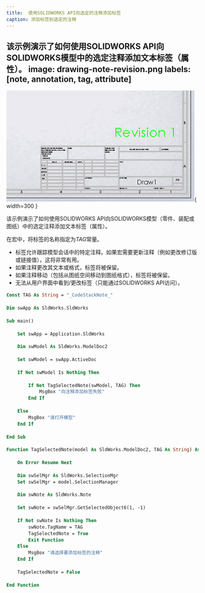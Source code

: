 ```yaml
---
title:  使用SOLIDWORKS API向选定的注释添加标签
caption: 添加标签到选定的注释
---
```

 该示例演示了如何使用SOLIDWORKS API向SOLIDWORKS模型中的选定注释添加文本标签（属性）。
image: drawing-note-revision.png
labels: [note, annotation, tag, attribute]
---
![带有修订号的SOLIDWORKS图纸中的注释](drawing-note-revision.png){ width=300 }

该示例演示了如何使用SOLIDWORKS API向SOLIDWORKS模型（零件、装配或图纸）中的选定注释添加文本标签（属性）。

在宏中，将标签的名称指定为*TAG*常量。

* 标签允许跟踪模型会话中的特定注释。如果宏需要更新注释（例如更改修订版或链接值），这将非常有用。
* 如果注释更改其文本或格式，标签将被保留。
* 如果注释移动（包括从图纸空间移动到图纸格式），标签将被保留。
* 无法从用户界面中看到/更改标签（只能通过SOLIDWORKS API访问）。

~~~ vb
Const TAG As String = "_CodeStackNote_"

Dim swApp As SldWorks.SldWorks

Sub main()

    Set swApp = Application.SldWorks
    
    Dim swModel As SldWorks.ModelDoc2
    
    Set swModel = swApp.ActiveDoc
    
    If Not swModel Is Nothing Then
        
        If Not TagSelectedNote(swModel, TAG) Then
            MsgBox "向注释添加标签失败"
        End If
        
    Else
        MsgBox "请打开模型"
    End If
    
End Sub

Function TagSelectedNote(model As SldWorks.ModelDoc2, TAG As String) As Boolean
    
    On Error Resume Next
    
    Dim swSelMgr As SldWorks.SelectionMgr
    Set swSelMgr = model.SelectionManager
            
    Dim swNote As SldWorks.Note
    
    Set swNote = swSelMgr.GetSelectedObject6(1, -1)
    
    If Not swNote Is Nothing Then
        swNote.TagName = TAG
        TagSelectedNote = True
        Exit Function
    Else
        MsgBox "请选择要添加标签的注释"
    End If
    
    TagSelectedNote = False
    
End Function
~~~